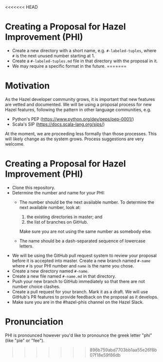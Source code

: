 <<<<<<< HEAD
# Creating a Proposal for Hazel Improvement (PHI)
* Create a new directory with a short name, e.g. `#-labeled-tuples`, where `#` is the next unused number starting at 1.
* Create a `#-labeled-tuples.md` file in that directory with the proposal in it.
* We may require a specific format in the future.
=======
# Motivation
As the Hazel developer community grows, it is important that new features are vetted and documented. We will be using a proposal process for new Hazel features, following the pattern in other language communities, e.g.

 * Python's PEP (https://www.python.org/dev/peps/pep-0001/)
 * Scala's SIP (https://docs.scala-lang.org/sips/)
 
At the moment, we are proceeding less formally than those processes. This will likely change as the system grows. Process suggestions are very welcome.

# Creating a Proposal for Hazel Improvement (PHI)
* Clone this repository.
* Determine the number and name for your PHI:
  * The number should be the next available number. To determine the next available number, look at:
  
    1. the existing directories in master; and
    2. the list of branches on GitHub.
    
    Make sure you are not using the same number as somebody else.

  * The name should be a dash-separated sequence of lowercase letters.
* We will be using the GitHub pull request system to review your proposal before it is accepted into master. Create a new branch named `#-name` where `#` is your PHI number and `name` is the name you chose.
* Create a new directory named `#-name`.
* Create a new file named `#-name.md` in that directory.
* Push your new branch to GitHub immediately so that there are not number choice clashes.
* Create a pull request for your branch. Mark it as a draft. We will use GitHub's PR features to provide feedback on the proposal as it develops.
* Make sure you are in the #hazel-phis channel on the Hazel Slack.

# Pronunciation
PHI is pronounced however you'd like to pronounce the greek letter "phi" (like "pie" or "fee").
>>>>>>> 896b759abd7703bb1aa55e26f8b07f18e59f86db
